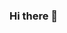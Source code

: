 ### Hi there 👋

<!--
**khushijain2/khushijain2** is a ✨ _special_ ✨ repository because its `README.md` (this file) appears on your GitHub profile.

Here are some ideas to get you started:

- 🔭 I’m currently working on CNN
- 🌱 I’m currently learning NLP, Tensorflow
- 👯 I’m looking to collaborate on ...
- 🤔 I’m looking for help with some experts
- 💬 Ask me about ...
- 📫 How to reach me: https://docs.google.com/document/d/1DF3U3jZVCcuc-0iDIj39J6F15_yvsrd_bEbR9NuLzAs/edit?usp=sharing
- 😄 Pronouns: ...
- ⚡ Fun fact: I am smart!
-->
